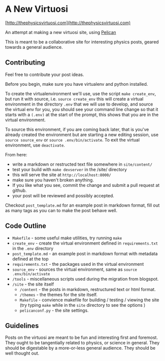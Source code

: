 A New Virtuosi
==============

[http://thephysicsvirtuosi.com](http://thephysicsvirtuosi.com)

An attempt at making a new virtuosi site, using [Pelican](http://getpelican.com)

This is meant to be a collaborative site for interesting physics posts, geared towards
a general audience.

Contributing
------------

Feel free to contribute your post ideas.

Before you begin, make sure you have virtualenv and python installed.

To create the virtualenvironment we'll use, use the script `make create_env`, 
but run it with source, i.e. `source create_env`
this will create a virtual environment in the directory `.env` that we will 
use to develop, and source the virtual env for you, you should see your 
command line change so that it starts with a `(.env)` at the start of the prompt, 
this shows that you are in the virtual environment.

To source this environment, if you are coming back later, that is you've already 
created the environment but are starting a new editing session, use `source source_env` 
or `source .env/bin/activate`. 
To exit the virtual environment, use `deactivate`.

From here:

 * write a markdown or restructed text file somewhere in `site/content/`
 * test your build with `make devserver` in the /site/ directory
 * this will serve the site at `http://localhost:8000/`
 * make sure you haven't broken anything.
 * If you like what you see, commit the change and submit a pull request at github.
 * your post will be reviewed and possibly accepted.

Checkout `post_template.md` for an example post in markdown format, 
fill out as many tags as you can to make the post behave well.

Code Outline
------------
 * `Makefile` - some useful make utilities, try running `make`
 * `create_env` - create the virtual environment defined in `requirements.txt` in the `.env` directory
 * `post_template.md` - an example post in markdown format with metadata defined at the top
 * `requirements.txt` - the packages used in the virtual environment
 * `source_env` - sources the virtual environment, same as `source .env/bin/activate`
 * `/tools` - miscellaneous scripts used during the migration from blogspot.
 * `/site` - the site itself
   * `/content` - the posts in markdown, restructured text or html format.
   * `/themes` - the themes for the site itself.
   * `Makefile` - convience makefile for building / testing / viewing the site (try typing `make` while in the `site` directory to see the options )
   * `pelicanconf.py` - the site settings.

Guidelines
----------

Posts on the virtuosi are meant to be fun and interesting first and foremost.  They ought to be tangentially related to physics,
or science in general.  They should be digestable by a more-or-less general audience.  They should be well thought out.


